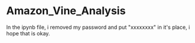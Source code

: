 # Amazon_Vine_Analysis

In the ipynb file, i removed my password and put "xxxxxxxx" in it's place, i hope that is okay.
